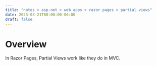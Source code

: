 ```yaml
---
title: "notes > asp.net > web apps > razor pages > partial views"
date: 2023-03-21T00:00:00-06:00
draft: false
---
```


# Overview
In Razor Pages, Partial Views work like they do in MVC.